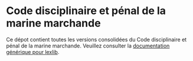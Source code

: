 # Code disciplinaire et pénal de la marine marchande

Ce dépot contient toutes les versions consolidées du Code disciplinaire et pénal de la marine marchande. Veuillez consulter la [documentation générique pour lexlib](https://github.com/lexlib/documentation/wiki).
